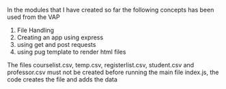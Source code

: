 In the modules that I have created so far the following concepts has been used from the VAP
1. File Handling
2. Creating an app using express
3. using get and post requests
4. using pug template to render html files


The files courselist.csv, temp.csv, registerlist.csv, student.csv and professor.csv must not be created before running the main file index.js, the code creates the file and adds the data
